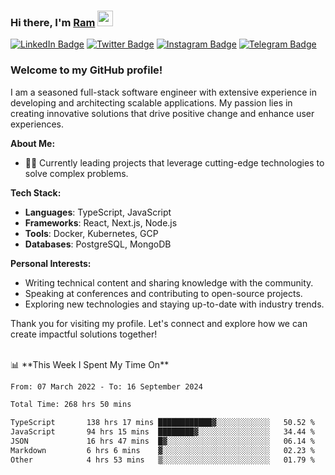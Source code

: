 ### Hi there, I'm <a href="#" target="_blank">Ram</a> <img src="https://media.giphy.com/media/hvRJCLFzcasrR4ia7z/giphy.gif" width="25" height="25">

[![LinkedIn Badge](https://img.shields.io/badge/-LinkedIn-0e76a8?style=flat-square&logo=Linkedin&logoColor=white)](https://www.linkedin.com/in/ramdevengineer/)
[![Twitter Badge](https://img.shields.io/badge/-Twitter-00acee?style=flat-square&logo=Twitter&logoColor=white)](https://twitter.com/ramthenmala)
[![Instagram Badge](https://img.shields.io/badge/-Instagram-e4405f?style=flat-square&logo=Instagram&logoColor=white)](https://instagram.com/ramthenmala/)
[![Telegram Badge](https://img.shields.io/badge/-Telegram-0088cc?style=flat-square&logo=Telegram&logoColor=white)](https://t.me/ramthenmala)

### Welcome to my GitHub profile!

I am a seasoned full-stack software engineer with extensive experience in developing and architecting scalable applications. My passion lies in creating innovative solutions that drive positive change and enhance user experiences.

**About Me:**

- 👨‍💻 Currently leading projects that leverage cutting-edge technologies to solve complex problems.

**Tech Stack:**

- **Languages**: TypeScript, JavaScript
- **Frameworks**: React, Next.js, Node.js
- **Tools**: Docker, Kubernetes, GCP
- **Databases**: PostgreSQL, MongoDB

**Personal Interests:**

- Writing technical content and sharing knowledge with the community.
- Speaking at conferences and contributing to open-source projects.
- Exploring new technologies and staying up-to-date with industry trends.

Thank you for visiting my profile. Let's connect and explore how we can create impactful solutions together!

</br>
📊 **This Week I Spent My Time On** 
<!--START_SECTION:waka-->

```txt
From: 07 March 2022 - To: 16 September 2024

Total Time: 268 hrs 50 mins

TypeScript       138 hrs 17 mins ████████████▓░░░░░░░░░░░░   50.52 %
JavaScript       94 hrs 15 mins  ████████▓░░░░░░░░░░░░░░░░   34.44 %
JSON             16 hrs 47 mins  █▓░░░░░░░░░░░░░░░░░░░░░░░   06.14 %
Markdown         6 hrs 6 mins    ▓░░░░░░░░░░░░░░░░░░░░░░░░   02.23 %
Other            4 hrs 53 mins   ▒░░░░░░░░░░░░░░░░░░░░░░░░   01.79 %
```

<!--END_SECTION:waka-->


